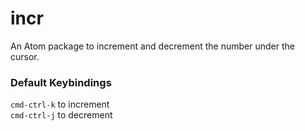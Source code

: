 # incr

An Atom package to increment and decrement the number under the cursor.

### Default Keybindings
```cmd-ctrl-k``` to increment  
```cmd-ctrl-j``` to decrement  
